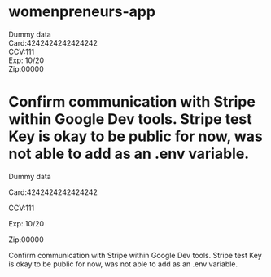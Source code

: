 
# womenpreneurs-app
Dummy data
<br />
Card:4242424242424242 
<br />
CCV:111
<br />
Exp: 10/20
<br />
Zip:00000

Confirm communication with Stripe within Google Dev tools. Stripe test Key is okay
to be public for now, was not able to add as an .env variable.
=======

Dummy data

Card:4242424242424242 

CCV:111

Exp: 10/20

Zip:00000

Confirm communication with Stripe within Google Dev tools. Stripe test Key is okay
to be public for now, was not able to add as an .env variable.

